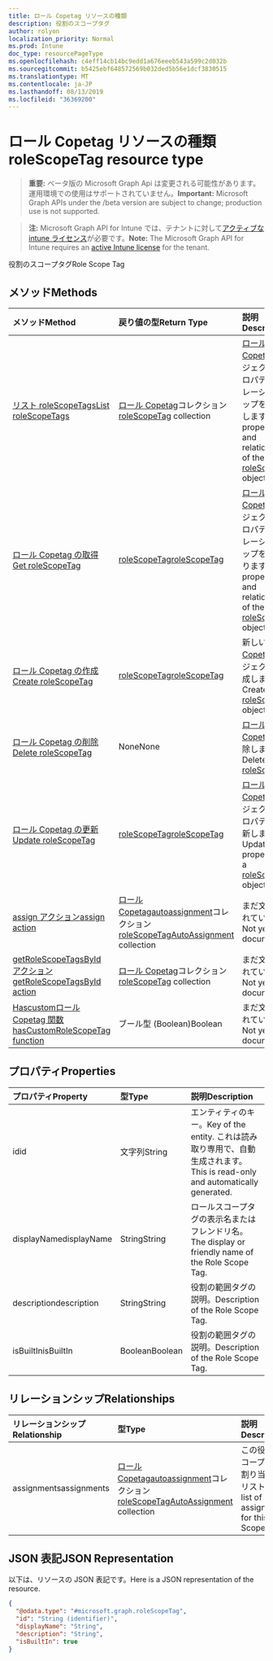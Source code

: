 ```yaml
---
title: ロール Copetag リソースの種類
description: 役割のスコープタグ
author: rolyon
localization_priority: Normal
ms.prod: Intune
doc_type: resourcePageType
ms.openlocfilehash: c4eff14cb14bc9edd1a676eeeb543a599c2d032b
ms.sourcegitcommit: b5425ebf648572569b032ded5b56e1dcf3830515
ms.translationtype: MT
ms.contentlocale: ja-JP
ms.lasthandoff: 08/13/2019
ms.locfileid: "36369200"
---
```

# <a name="rolescopetag-resource-type"></a><span data-ttu-id="59c90-103">ロール Copetag リソースの種類</span><span class="sxs-lookup"><span data-stu-id="59c90-103">roleScopeTag resource type</span></span>

> <span data-ttu-id="59c90-104">**重要:** ベータ版の Microsoft Graph Api は変更される可能性があります。運用環境での使用はサポートされていません。</span><span class="sxs-lookup"><span data-stu-id="59c90-104">**Important:** Microsoft Graph APIs under the /beta version are subject to change; production use is not supported.</span></span>

> <span data-ttu-id="59c90-105">**注:** Microsoft Graph API for Intune では、テナントに対して[アクティブな intune ライセンス](https://go.microsoft.com/fwlink/?linkid=839381)が必要です。</span><span class="sxs-lookup"><span data-stu-id="59c90-105">**Note:** The Microsoft Graph API for Intune requires an [active Intune license](https://go.microsoft.com/fwlink/?linkid=839381) for the tenant.</span></span>

<span data-ttu-id="59c90-106">役割のスコープタグ</span><span class="sxs-lookup"><span data-stu-id="59c90-106">Role Scope Tag</span></span>

## <a name="methods"></a><span data-ttu-id="59c90-107">メソッド</span><span class="sxs-lookup"><span data-stu-id="59c90-107">Methods</span></span>
|<span data-ttu-id="59c90-108">メソッド</span><span class="sxs-lookup"><span data-stu-id="59c90-108">Method</span></span>|<span data-ttu-id="59c90-109">戻り値の型</span><span class="sxs-lookup"><span data-stu-id="59c90-109">Return Type</span></span>|<span data-ttu-id="59c90-110">説明</span><span class="sxs-lookup"><span data-stu-id="59c90-110">Description</span></span>|
|:---|:---|:---|
|[<span data-ttu-id="59c90-111">リスト roleScopeTags</span><span class="sxs-lookup"><span data-stu-id="59c90-111">List roleScopeTags</span></span>](../api/intune-rbac-rolescopetag-list.md)|<span data-ttu-id="59c90-112">[ロール Copetag](../resources/intune-rbac-rolescopetag.md)コレクション</span><span class="sxs-lookup"><span data-stu-id="59c90-112">[roleScopeTag](../resources/intune-rbac-rolescopetag.md) collection</span></span>|<span data-ttu-id="59c90-113">[ロール Copetag](../resources/intune-rbac-rolescopetag.md)オブジェクトのプロパティとリレーションシップをリストします。</span><span class="sxs-lookup"><span data-stu-id="59c90-113">List properties and relationships of the [roleScopeTag](../resources/intune-rbac-rolescopetag.md) objects.</span></span>|
|[<span data-ttu-id="59c90-114">ロール Copetag の取得</span><span class="sxs-lookup"><span data-stu-id="59c90-114">Get roleScopeTag</span></span>](../api/intune-rbac-rolescopetag-get.md)|[<span data-ttu-id="59c90-115">roleScopeTag</span><span class="sxs-lookup"><span data-stu-id="59c90-115">roleScopeTag</span></span>](../resources/intune-rbac-rolescopetag.md)|<span data-ttu-id="59c90-116">[ロール Copetag](../resources/intune-rbac-rolescopetag.md)オブジェクトのプロパティとリレーションシップを読み取ります。</span><span class="sxs-lookup"><span data-stu-id="59c90-116">Read properties and relationships of the [roleScopeTag](../resources/intune-rbac-rolescopetag.md) object.</span></span>|
|[<span data-ttu-id="59c90-117">ロール Copetag の作成</span><span class="sxs-lookup"><span data-stu-id="59c90-117">Create roleScopeTag</span></span>](../api/intune-rbac-rolescopetag-create.md)|[<span data-ttu-id="59c90-118">roleScopeTag</span><span class="sxs-lookup"><span data-stu-id="59c90-118">roleScopeTag</span></span>](../resources/intune-rbac-rolescopetag.md)|<span data-ttu-id="59c90-119">新しい[ロール Copetag](../resources/intune-rbac-rolescopetag.md)オブジェクトを作成します。</span><span class="sxs-lookup"><span data-stu-id="59c90-119">Create a new [roleScopeTag](../resources/intune-rbac-rolescopetag.md) object.</span></span>|
|[<span data-ttu-id="59c90-120">ロール Copetag の削除</span><span class="sxs-lookup"><span data-stu-id="59c90-120">Delete roleScopeTag</span></span>](../api/intune-rbac-rolescopetag-delete.md)|<span data-ttu-id="59c90-121">None</span><span class="sxs-lookup"><span data-stu-id="59c90-121">None</span></span>|<span data-ttu-id="59c90-122">[ロール Copetag](../resources/intune-rbac-rolescopetag.md)を削除します。</span><span class="sxs-lookup"><span data-stu-id="59c90-122">Deletes a [roleScopeTag](../resources/intune-rbac-rolescopetag.md).</span></span>|
|[<span data-ttu-id="59c90-123">ロール Copetag の更新</span><span class="sxs-lookup"><span data-stu-id="59c90-123">Update roleScopeTag</span></span>](../api/intune-rbac-rolescopetag-update.md)|[<span data-ttu-id="59c90-124">roleScopeTag</span><span class="sxs-lookup"><span data-stu-id="59c90-124">roleScopeTag</span></span>](../resources/intune-rbac-rolescopetag.md)|<span data-ttu-id="59c90-125">[ロール Copetag](../resources/intune-rbac-rolescopetag.md)オブジェクトのプロパティを更新します。</span><span class="sxs-lookup"><span data-stu-id="59c90-125">Update the properties of a [roleScopeTag](../resources/intune-rbac-rolescopetag.md) object.</span></span>|
|[<span data-ttu-id="59c90-126">assign アクション</span><span class="sxs-lookup"><span data-stu-id="59c90-126">assign action</span></span>](../api/intune-rbac-rolescopetag-assign.md)|<span data-ttu-id="59c90-127">[ロール Copetagautoassignment](../resources/intune-rbac-rolescopetagautoassignment.md)コレクション</span><span class="sxs-lookup"><span data-stu-id="59c90-127">[roleScopeTagAutoAssignment](../resources/intune-rbac-rolescopetagautoassignment.md) collection</span></span>|<span data-ttu-id="59c90-128">まだ文書化されていません</span><span class="sxs-lookup"><span data-stu-id="59c90-128">Not yet documented</span></span>|
|[<span data-ttu-id="59c90-129">getRoleScopeTagsById アクション</span><span class="sxs-lookup"><span data-stu-id="59c90-129">getRoleScopeTagsById action</span></span>](../api/intune-rbac-rolescopetag-getrolescopetagsbyid.md)|<span data-ttu-id="59c90-130">[ロール Copetag](../resources/intune-rbac-rolescopetag.md)コレクション</span><span class="sxs-lookup"><span data-stu-id="59c90-130">[roleScopeTag](../resources/intune-rbac-rolescopetag.md) collection</span></span>|<span data-ttu-id="59c90-131">まだ文書化されていません</span><span class="sxs-lookup"><span data-stu-id="59c90-131">Not yet documented</span></span>|
|[<span data-ttu-id="59c90-132">Hascustomロール Copetag 関数</span><span class="sxs-lookup"><span data-stu-id="59c90-132">hasCustomRoleScopeTag function</span></span>](../api/intune-rbac-rolescopetag-hascustomrolescopetag.md)|<span data-ttu-id="59c90-133">ブール型 (Boolean)</span><span class="sxs-lookup"><span data-stu-id="59c90-133">Boolean</span></span>|<span data-ttu-id="59c90-134">まだ文書化されていません</span><span class="sxs-lookup"><span data-stu-id="59c90-134">Not yet documented</span></span>|

## <a name="properties"></a><span data-ttu-id="59c90-135">プロパティ</span><span class="sxs-lookup"><span data-stu-id="59c90-135">Properties</span></span>
|<span data-ttu-id="59c90-136">プロパティ</span><span class="sxs-lookup"><span data-stu-id="59c90-136">Property</span></span>|<span data-ttu-id="59c90-137">型</span><span class="sxs-lookup"><span data-stu-id="59c90-137">Type</span></span>|<span data-ttu-id="59c90-138">説明</span><span class="sxs-lookup"><span data-stu-id="59c90-138">Description</span></span>|
|:---|:---|:---|
|<span data-ttu-id="59c90-139">id</span><span class="sxs-lookup"><span data-stu-id="59c90-139">id</span></span>|<span data-ttu-id="59c90-140">文字列</span><span class="sxs-lookup"><span data-stu-id="59c90-140">String</span></span>|<span data-ttu-id="59c90-141">エンティティのキー。</span><span class="sxs-lookup"><span data-stu-id="59c90-141">Key of the entity.</span></span> <span data-ttu-id="59c90-142">これは読み取り専用で、自動生成されます。</span><span class="sxs-lookup"><span data-stu-id="59c90-142">This is read-only and automatically generated.</span></span>|
|<span data-ttu-id="59c90-143">displayName</span><span class="sxs-lookup"><span data-stu-id="59c90-143">displayName</span></span>|<span data-ttu-id="59c90-144">String</span><span class="sxs-lookup"><span data-stu-id="59c90-144">String</span></span>|<span data-ttu-id="59c90-145">ロールスコープタグの表示名またはフレンドリ名。</span><span class="sxs-lookup"><span data-stu-id="59c90-145">The display or friendly name of the Role Scope Tag.</span></span>|
|<span data-ttu-id="59c90-146">description</span><span class="sxs-lookup"><span data-stu-id="59c90-146">description</span></span>|<span data-ttu-id="59c90-147">String</span><span class="sxs-lookup"><span data-stu-id="59c90-147">String</span></span>|<span data-ttu-id="59c90-148">役割の範囲タグの説明。</span><span class="sxs-lookup"><span data-stu-id="59c90-148">Description of the Role Scope Tag.</span></span>|
|<span data-ttu-id="59c90-149">isBuiltIn</span><span class="sxs-lookup"><span data-stu-id="59c90-149">isBuiltIn</span></span>|<span data-ttu-id="59c90-150">Boolean</span><span class="sxs-lookup"><span data-stu-id="59c90-150">Boolean</span></span>|<span data-ttu-id="59c90-151">役割の範囲タグの説明。</span><span class="sxs-lookup"><span data-stu-id="59c90-151">Description of the Role Scope Tag.</span></span>|

## <a name="relationships"></a><span data-ttu-id="59c90-152">リレーションシップ</span><span class="sxs-lookup"><span data-stu-id="59c90-152">Relationships</span></span>
|<span data-ttu-id="59c90-153">リレーションシップ</span><span class="sxs-lookup"><span data-stu-id="59c90-153">Relationship</span></span>|<span data-ttu-id="59c90-154">型</span><span class="sxs-lookup"><span data-stu-id="59c90-154">Type</span></span>|<span data-ttu-id="59c90-155">説明</span><span class="sxs-lookup"><span data-stu-id="59c90-155">Description</span></span>|
|:---|:---|:---|
|<span data-ttu-id="59c90-156">assignments</span><span class="sxs-lookup"><span data-stu-id="59c90-156">assignments</span></span>|<span data-ttu-id="59c90-157">[ロール Copetagautoassignment](../resources/intune-rbac-rolescopetagautoassignment.md)コレクション</span><span class="sxs-lookup"><span data-stu-id="59c90-157">[roleScopeTagAutoAssignment](../resources/intune-rbac-rolescopetagautoassignment.md) collection</span></span>|<span data-ttu-id="59c90-158">この役割スコープタグの割り当てのリスト。</span><span class="sxs-lookup"><span data-stu-id="59c90-158">The list of assignments for this Role Scope Tag.</span></span>|

## <a name="json-representation"></a><span data-ttu-id="59c90-159">JSON 表記</span><span class="sxs-lookup"><span data-stu-id="59c90-159">JSON Representation</span></span>
<span data-ttu-id="59c90-160">以下は、リソースの JSON 表記です。</span><span class="sxs-lookup"><span data-stu-id="59c90-160">Here is a JSON representation of the resource.</span></span>
<!-- {
  "blockType": "resource",
  "keyProperty": "id",
  "@odata.type": "microsoft.graph.roleScopeTag"
}
-->
``` json
{
  "@odata.type": "#microsoft.graph.roleScopeTag",
  "id": "String (identifier)",
  "displayName": "String",
  "description": "String",
  "isBuiltIn": true
}
```




